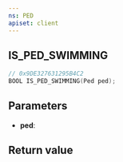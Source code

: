 ```yaml
---
ns: PED
apiset: client
---
```

## IS_PED_SWIMMING

```c
// 0x9DE327631295B4C2
BOOL IS_PED_SWIMMING(Ped ped);
```


## Parameters
* **ped**:

## Return value